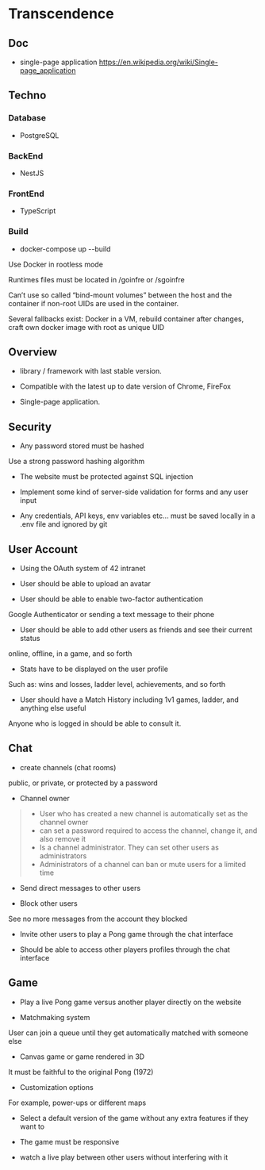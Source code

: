 # Transcendence

## Doc
- single-page application
https://en.wikipedia.org/wiki/Single-page_application
## Techno

### Database
- PostgreSQL

### BackEnd
- NestJS

### FrontEnd
- TypeScript

### Build
- docker-compose up --build

Use Docker in rootless mode

Runtimes files must be located in /goinfre or /sgoinfre

Can’t use so called “bind-mount volumes” between the host and the container if non-root UIDs are used in the
container.

Several fallbacks exist: Docker in a VM, rebuild container after changes, craft own docker image with root as unique UID

## Overview
- library / framework with last stable version.

- Compatible with the latest up to date version of Chrome, FireFox

- Single-page application.

## Security

- Any password stored must be hashed

Use a strong password hashing algorithm

- The website must be protected against SQL injection

- Implement some kind of server-side validation for forms and any user input

- Any credentials, API keys, env variables etc... must be saved locally in a .env file and ignored by git

## User Account

- Using the OAuth system of 42 intranet

- User should be able to upload an avatar

- User should be able to enable two-factor authentication

Google Authenticator or sending a text message to their phone

- User should be able to add other users as friends and see their current status

online, offline, in a game, and so forth

- Stats have to be displayed on the user profile

Such as: wins and losses, ladder level, achievements, and so forth

- User should have a Match History including 1v1 games, ladder, and anything else useful

Anyone who is logged in should be able to consult it.

## Chat

- create channels (chat rooms)

public, or private, or protected by a password

- Channel owner
> -  User who has created a new channel is automatically set as the channel owner
> -  can set a password required to access the channel, change it, and also remove it
> - Is a channel administrator. They can set other users as administrators
> - Administrators of a channel can ban or mute users for a limited time

- Send direct messages to other users

- Block other users

See no more messages from the account they blocked

- Invite other users to play a Pong game through the chat interface

- Should be able to access other players profiles through the chat interface

## Game

- Play a live Pong game versus another player directly on the website

- Matchmaking system

User can join a queue until they get automatically matched with someone else

- Canvas game or game rendered in 3D

It must be faithful to the original Pong (1972)

- Customization options

For example, power-ups or different maps

- Select a default version of the game without any extra features if they want to
 
- The game must be responsive

- watch a live play between other users without interfering with it
